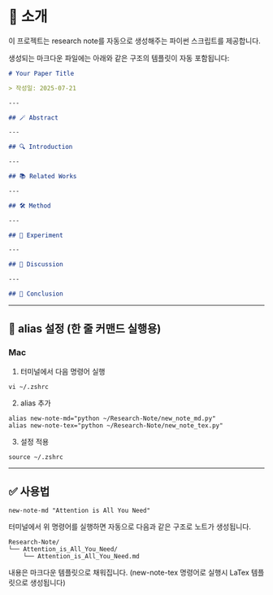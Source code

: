 # 📝 소개

이 프로젝트는 research note를 자동으로 생성해주는 파이썬 스크립트를 제공합니다.

생성되는 마크다운 파일에는 아래와 같은 구조의 템플릿이 자동 포함됩니다:

```markdown
# Your Paper Title

> 작성일: 2025-07-21

---

## 🪄 Abstract

---

## 🔍 Introduction

---

## 📚 Related Works

---

## 🛠️ Method

---

## 🔬 Experiment

---

## 💬 Discussion

---

## 📝 Conclusion
```





---

## 🚀 alias 설정 (한 줄 커맨드 실행용)

### Mac

1. 터미널에서 다음 명령어 실행

```
vi ~/.zshrc
```

2. alias 추가

```
alias new-note-md="python ~/Research-Note/new_note_md.py"
alias new-note-tex="python ~/Research-Note/new_note_tex.py"
```

3. 설정 적용

```
source ~/.zshrc
```





----

## ✅ 사용법

```
new-note-md "Attention is All You Need"
```

터미널에서 위 명령어를 실행하면 자동으로 다음과 같은 구조로 노트가 생성됩니다.

```
Research-Note/
└── Attention_is_All_You_Need/
    └── Attention_is_All_You_Need.md
```

내용은 마크다운 템플릿으로 채워집니다. (new-note-tex 명령어로 실행시 LaTex 템플릿으로 생성됩니다)
